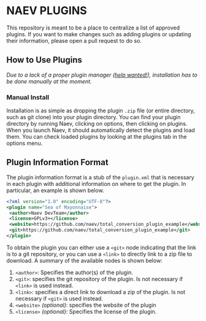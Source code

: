 # NAEV PLUGINS

This repository is meant to be a place to centralize a list of approved
plugins. If you want to make changes such as adding plugins or updating their
information, please open a pull request to do so.

## How to Use Plugins

*Due to a lack of a proper plugin manager ([help wanted!](https://github.com/naev/naev/issues/2180)), installation has to be
done manually at the moment.*

### Manual Install

Installation is as simple as dropping the plugin `.zip` file (or entire
directory, such as git clone) into your plugin directory. You can find your
plugin directory by running Naev, clicking on options, then clicking on
plugins. When you launch Naev, it should automatically detect the plugins and
load them. You can check loaded plugins by looking at the plugins tab in the
options menu.

## Plugin Information Format

The plugin information format is a stub of the `plugin.xml` that is necessary in each plugin with additional information on where to get the plugin. In particular, an example is shown below.

```xml
<?xml version="1.0" encoding="UTF-8"?>
<plugin name="Sea of Mayonnaise">
 <author>Naev DevTeam</author>
 <license>GPLv3+</license>
 <website>https://github.com/naev/total_conversion_plugin_example</website>
 <git>https://github.com/naev/total_conversion_plugin_example</git>
</plugin>
```

To obtain the plugin you can either use a `<git>` node indicating that the link is to a git repository, or you can use a `<link>` to directly link to a zip file to download. A summary of the available nodes is shown below:

1. `<author>`: Specifies the author(s) of the plugin.
1. `<git>`: specifies the git repository of the plugin. Is not necessary if `<link>` is used instead.
1. `<link>`: specifies a direct link to download a zip of the plugin. Is not necessary if `<git>` is used instead.
1. `<website>` *(optional)*: specifies the website of the plugin
1. `<license>` *(optional)*: Specifies the license of the plugin.
